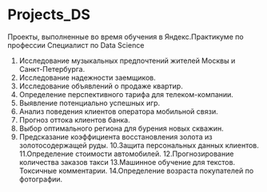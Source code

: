 # Projects_DS
Проекты, выполненные во время обучения в Яндекс.Практикуме по профессии Специалист по Data Science 
01. Исследование музыкальных предпочтений жителей Москвы и Санкт-Петербурга.
02. Исследование надежности заемщиков.
03. Исследование объявлений о продаже квартир.
04. Определение перспективного тарифа для телеком-компании.
05. Выявление потенциально успешных игр.
06. Анализ поведения клиентов оператора мобильной связи.
07. Прогноз оттока клиентов банка.
08. Выбор оптимального региона для бурения новых скважин.
09. Предсказание коэффициента восстановления золота из золотосодержащей руды.
10.Защита персональных данных клиентов.
11.Определение стоимости автомобилей.
12.Прогнозирование количества заказов такси
13.Машинное обучение для текстов. Токсичные комментарии.
14.Определение возраста покупателей по фотографии.
